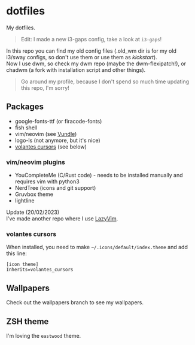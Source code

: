 # dotfiles
My dotfiles.

> Edit: I made a new i3-gaps config, take a look at `i3-gaps`!

In this repo you can find my old config files (.old_wm dir is for my old i3/sway configs, so don't use them or use them as *kickstart*).  
Now I use dwm, so check my dwm repo (maybe the dwm-flexipatch!), or chadwm (a fork with installation script and other things).

> Go around my profile, because I don't spend so much time updating this repo, I'm sorry!

## Packages
- google-fonts-ttf (or firacode-fonts)
- fish shell
- vim/neovim (see [Vundle](https://github.com/VundleVim/Vundle.vim))
- logo-ls (not anymore, but it's nice)
- [volantes cursors](https://github.com/varlesh/volantes-cursors) (see below)

### vim/neovim plugins
- YouCompleteMe (C/Rust code) - needs to be installed manually and requires vim with python3
- NerdTree (icons and git support)
- Gruvbox theme
- lightline

Update (20/02/2023)  
I've made another repo where I use [LazyVim](https://github.com/FrancescoXD/lazyvim-config).

### volantes cursors
When installed, you need to make `~/.icons/default/index.theme` and add this line:
```
[icon theme]
Inherits=volantes_cursors
```

## Wallpapers
Check out the wallpapers branch to see my wallpapers.

## ZSH theme
I'm loving the `eastwood` theme.

